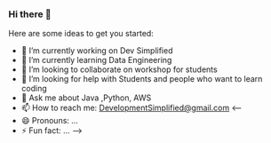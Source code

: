 ### Hi there 👋

Here are some ideas to get you started:

- 🔭 I’m currently working on Dev Simplified
- 🌱 I’m currently learning Data Engineering
- 👯 I’m looking to collaborate on workshop for students 
- 🤔 I’m looking for help with Students and people who want to learn coding 
- 💬 Ask me about Java ,Python, AWS
- 📫 How to reach me: DevelopmentSimplified@gmail.com
<--
- 😄 Pronouns: ...
- ⚡ Fun fact: ...
-->
